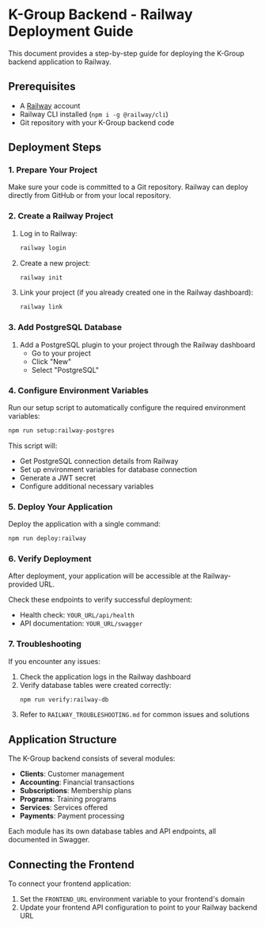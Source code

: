 # K-Group Backend - Railway Deployment Guide

This document provides a step-by-step guide for deploying the K-Group backend application to Railway.

## Prerequisites

- A [Railway](https://railway.app) account
- Railway CLI installed (`npm i -g @railway/cli`)
- Git repository with your K-Group backend code

## Deployment Steps

### 1. Prepare Your Project

Make sure your code is committed to a Git repository. Railway can deploy directly from GitHub or from your local repository.

### 2. Create a Railway Project

1. Log in to Railway:
   ```bash
   railway login
   ```

2. Create a new project:
   ```bash
   railway init
   ```
   
3. Link your project (if you already created one in the Railway dashboard):
   ```bash
   railway link
   ```

### 3. Add PostgreSQL Database

1. Add a PostgreSQL plugin to your project through the Railway dashboard
   - Go to your project
   - Click "New"
   - Select "PostgreSQL"

### 4. Configure Environment Variables

Run our setup script to automatically configure the required environment variables:

```bash
npm run setup:railway-postgres
```

This script will:
- Get PostgreSQL connection details from Railway
- Set up environment variables for database connection
- Generate a JWT secret
- Configure additional necessary variables

### 5. Deploy Your Application

Deploy the application with a single command:

```bash
npm run deploy:railway
```

### 6. Verify Deployment

After deployment, your application will be accessible at the Railway-provided URL.

Check these endpoints to verify successful deployment:
- Health check: `YOUR_URL/api/health`
- API documentation: `YOUR_URL/swagger`

### 7. Troubleshooting

If you encounter any issues:

1. Check the application logs in the Railway dashboard
2. Verify database tables were created correctly:
   ```bash
   npm run verify:railway-db
   ```
3. Refer to `RAILWAY_TROUBLESHOOTING.md` for common issues and solutions

## Application Structure

The K-Group backend consists of several modules:

- **Clients**: Customer management
- **Accounting**: Financial transactions
- **Subscriptions**: Membership plans
- **Programs**: Training programs
- **Services**: Services offered
- **Payments**: Payment processing

Each module has its own database tables and API endpoints, all documented in Swagger.

## Connecting the Frontend

To connect your frontend application:

1. Set the `FRONTEND_URL` environment variable to your frontend's domain
2. Update your frontend API configuration to point to your Railway backend URL
